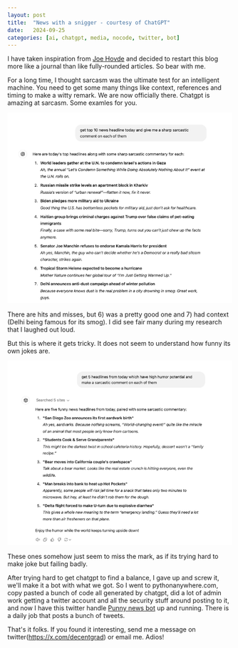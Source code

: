 ```yaml
---
layout: post
title:  "News with a snigger - courtesy of ChatGPT"
date:   2024-09-25 
categories: [ai, chatgpt, media, nocode, twitter, bot]
---
```



I have taken inspiration from [Joe Hovde](https://www.residualthoughts.com/about/) and decided to restart this blog more like a journal than like fully-rounded articles. So bear with me.


For a long time, I thought sarcasm was the ultimate test for an intelligent machine. You need to get some many things like context, references and timing to make a witty remark. We are now officially there. Chatgpt is amazing at sarcasm. Some examles for you.
<!--more-->

![chatgpt jokes](/assets/chatgpt-jokes.png)

There are hits and misses, but 6) was a pretty good one and 7) had context (Delhi being famous for its smog). I did see fair many during my research that I laughed out loud.

But this is where it gets tricky. It does not seem to understand how funny its own jokes are. 

![chatgpt jokes funny](/assets/specific-funny.png)

These ones somehow just seem to miss the mark, as if its trying hard to make joke but failing badly.

After trying hard to get chatgpt to find a balance, I gave up and screw it, we'll make it a bot with what we got. So I went to pythonanywhere.com, copy pasted a bunch of code all generated by chatgpt, did a lot of admin work getting a twitter account and all the security stuff around posting to it, and now I have this twitter handle [Punny news bot](https://x.com/punnybotme) up and running. There is a daily job that posts a bunch of tweets.

That's it folks. If you found it interesting, send me a message on twitter(https://x.com/decentgrad) or email me.
Adios!
